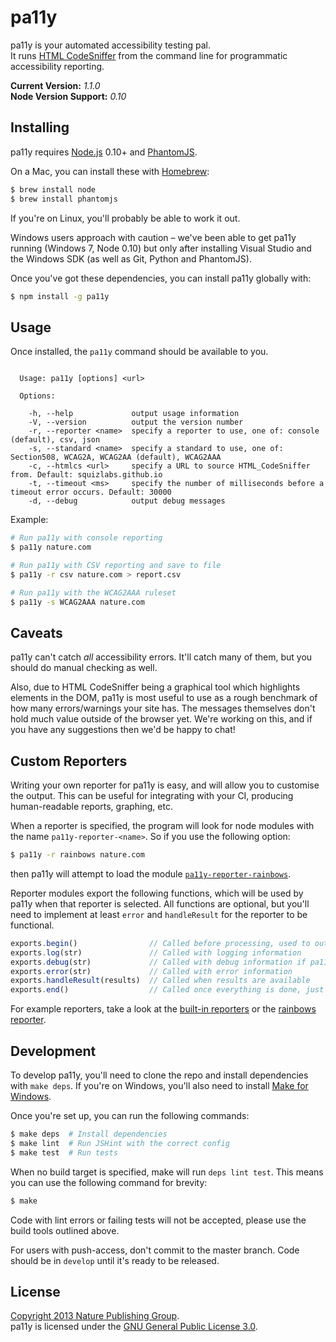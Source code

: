 pa11y
=====

pa11y is your automated accessibility testing pal.  
It runs [HTML CodeSniffer][sniff] from the command line for programmatic accessibility reporting.

**Current Version:** *1.1.0*  
**Node Version Support:** *0.10*


Installing
----------

pa11y requires [Node.js][node] 0.10+ and [PhantomJS][phantom].

On a Mac, you can install these with [Homebrew][brew]:

```sh
$ brew install node
$ brew install phantomjs
```

If you're on Linux, you'll probably be able to work it out.

Windows users approach with caution – we've been able to get pa11y running (Windows 7, Node 0.10) but only after installing Visual Studio and the Windows SDK (as well as Git, Python and PhantomJS).

Once you've got these dependencies, you can install pa11y globally with:

```sh
$ npm install -g pa11y
```


Usage
-----

Once installed, the `pa11y` command should be available to you.

```

  Usage: pa11y [options] <url>

  Options:

    -h, --help             output usage information
    -V, --version          output the version number
    -r, --reporter <name>  specify a reporter to use, one of: console (default), csv, json
    -s, --standard <name>  specify a standard to use, one of: Section508, WCAG2A, WCAG2AA (default), WCAG2AAA
    -c, --htmlcs <url>     specify a URL to source HTML_CodeSniffer from. Default: squizlabs.github.io
    -t, --timeout <ms>     specify the number of milliseconds before a timeout error occurs. Default: 30000
    -d, --debug            output debug messages

```

Example:

```sh
# Run pa11y with console reporting
$ pa11y nature.com

# Run pa11y with CSV reporting and save to file
$ pa11y -r csv nature.com > report.csv

# Run pa11y with the WCAG2AAA ruleset
$ pa11y -s WCAG2AAA nature.com
```


Caveats
-------

pa11y can't catch *all* accessibility errors. It'll catch many of them, but you should do manual checking as well.

Also, due to HTML CodeSniffer being a graphical tool which highlights elements in the DOM, pa11y is most useful to use as a rough benchmark of how many errors/warnings your site has. The messages themselves don't hold much value outside of the browser yet. We're working on this, and if you have any suggestions then we'd be happy to chat!


Custom Reporters
----------------

Writing your own reporter for pa11y is easy, and will allow you to customise the output. This can be useful for integrating with your CI, producing human-readable reports, graphing, etc.

When a reporter is specified, the program will look for node modules with the name `pa11y-reporter-<name>`. So if you use the following option:

```sh
$ pa11y -r rainbows nature.com
```

then pa11y will attempt to load the module [`pa11y-reporter-rainbows`][rainbows].

Reporter modules export the following functions, which will be used by pa11y when that reporter is selected. All functions are optional, but you'll need to implement at least `error` and `handleResult` for the reporter to be functional.

```js
exports.begin()                // Called before processing, used to output welcome messages or similar
exports.log(str)               // Called with logging information
exports.debug(str)             // Called with debug information if pa11y is run with the `-d` debug flag
exports.error(str)             // Called with error information
exports.handleResult(results)  // Called when results are available
exports.end()                  // Called once everything is done, just before the process exits
```

For example reporters, take a look at the [built-in reporters](lib/reporters) or the [rainbows reporter][rainbows].


Development
-----------

To develop pa11y, you'll need to clone the repo and install dependencies with `make deps`. If you're on Windows, you'll also need to install [Make for Windows][make].

Once you're set up, you can run the following commands:

```sh
$ make deps  # Install dependencies
$ make lint  # Run JSHint with the correct config
$ make test  # Run tests
```

When no build target is specified, make will run `deps lint test`. This means you can use the following command for brevity:

```sh
$ make
```

Code with lint errors or failing tests will not be accepted, please use the build tools outlined above.

For users with push-access, don't commit to the master branch. Code should be in `develop` until it's ready to be released.


License
-------

[Copyright 2013 Nature Publishing Group](LICENSE.txt).  
pa11y is licensed under the [GNU General Public License 3.0][gpl].



[brew]: http://mxcl.github.com/homebrew/
[make]: http://gnuwin32.sourceforge.net/packages/make.htm
[gpl]: http://www.gnu.org/licenses/gpl-3.0.html
[node]: http://nodejs.org/
[phantom]: http://phantomjs.org/
[rainbows]: https://github.com/rowanmanning/pa11y-reporter-rainbows
[sniff]: http://squizlabs.github.com/HTML_CodeSniffer/
